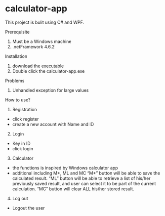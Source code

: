 # calculator-app

This project is bulit using C# and WPF.

Prerequisite
1) Must be a Windows machine
2) .netFramework 4.6.2

Installation
1) download the executable
2) Double click the calculator-app.exe

Problems
1) Unhandled exception for large values

How to use?
1) Registration
- click register
- create a new account with Name and ID

2) Login
- Key in ID
- click login

3) Calculator
- the functions is inspired by Windows calculator app
- additional including M+, ML and MC
“M+” button will be able to save the calculated result.
“ML” button will be able to retrieve a list of his/her previously saved result, and user can select it to be part of the current calculation.
“MC” button will clear ALL his/her stored result.

4) Log out
- Logout the user
